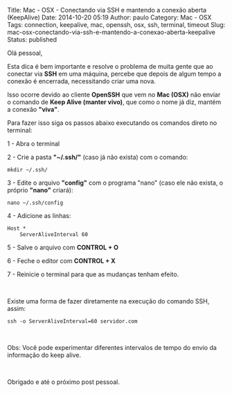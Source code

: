 Title: Mac - OSX - Conectando via SSH e mantendo a conexão aberta (KeepAlive)
Date: 2014-10-20 05:19
Author: paulo
Category: Mac - OSX
Tags: connection, keepalive, mac, openssh, osx, ssh, terminal, timeout
Slug: mac-osx-conectando-via-ssh-e-mantendo-a-conexao-aberta-keepalive
Status: published

Olá pessoal,

Esta dica é bem importante e resolve o problema de muita gente que ao conectar via **SSH** em uma máquina, percebe que depois de algum tempo a conexão é encerrada, necessitando criar uma nova.

Isso ocorre devido ao cliente **OpenSSH** que vem no **Mac (OSX)** não enviar o comando de **Keep Alive (manter vivo)**, que como o nome já diz, mantém a conexão **"viva"**.

Para fazer isso siga os passos abaixo executando os comandos direto no terminal:

1 - Abra o terminal

2 - Crie a pasta **"\~/.ssh/"** (caso já não exista) com o comando:

    mkdir ~/.ssh/

3 - Edite o arquivo **"config"** com o programa "nano" (caso ele não exista, o próprio **"nano"** criará):

    nano ~/.ssh/config

4 - Adicione as linhas:

    Host *
        ServerAliveInterval 60

5 - Salve o arquivo com **CONTROL + O**

6 - Feche o editor com **CONTROL + X**

7 - Reinicie o terminal para que as mudanças tenham efeito.

 

Existe uma forma de fazer diretamente na execução do comando SSH, assim:

    ssh -o ServerAliveInterval=60 servidor.com

 

Obs: Você pode experimentar diferentes intervalos de tempo do envio da informação do keep alive.

 

Obrigado e até o próximo post pessoal.
